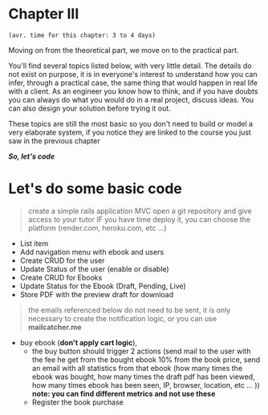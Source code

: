 
# Chapter III
`(avr. time for this chapter: 3 to 4 days)`

Moving on from the theoretical part, we move on to the practical part.

You'll find several topics listed below, with very little detail. The details do not exist on purpose, it is in everyone's interest to understand how you can infer, through a practical case, the same thing that would happen in real life with a client. As an engineer you know how to think, and if you have doubts you can always do what you would do in a real project, discuss ideas. You can also design your solution before trying it out.

These topics are still the most basic so you don't need to build or model a very elaborate system, if you notice they are linked to the course you just saw in the previous chapter  

***So, let's code***

# Let's do some basic code

> create a simple rails application MVC
> open a git repository and give access to your tutor
> IF you have time deploy it, you can choose the platform (render.com, heroku.com, etc ...)

 - List item
 - Add navigation menu with ebook and users
 - Create CRUD for the user
 - Update Status of the user (enable or disable) 
 - Create CRUD for Ebooks
 - Update Status for the Ebook (Draft, Pending, Live)
 - Store PDF with the preview draft for download

> the emails referenced below do not need to be sent, it is only necessary to create the notification logic, or you can use **mailcatcher.me**

- buy ebook (**don't apply cart logic**), 
	- the buy button should trigger 2 actions (send mail to the user with the fee he get from the bought ebook 10% from the book price, send an email with all statistics from that ebook (how many times the ebook was bought, how many times the draft pdf has been viewed, how many times ebook has been seen, IP, browser, location, etc ... )) **note: you can find different metrics and not use these**
	- Register the book purchase
